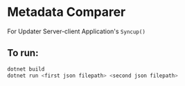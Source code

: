 # Metadata Comparer
For Updater Server-client Application's `Syncup()`

## To run: 
```bash
dotnet build
dotnet run <first json filepath> <second json filepath>
```
